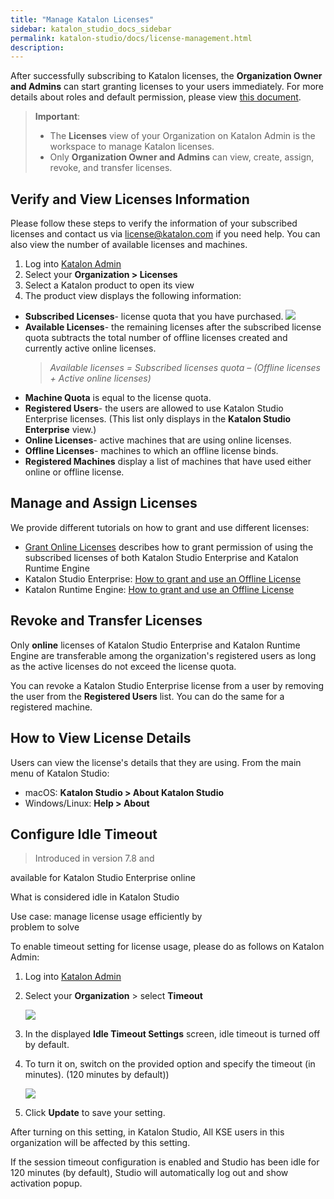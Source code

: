 ```yaml
---
title: "Manage Katalon Licenses"
sidebar: katalon_studio_docs_sidebar
permalink: katalon-studio/docs/license-management.html
description:
---
```


After successfully subscribing to Katalon licenses, the **Organization Owner and Admins** can start granting licenses to your users immediately. For more details about roles and default permission, please view [this document](https://docs.katalon.com/katalon-analytics/docs/kt-user-role-permission.html).

> **Important**:
>
> * The **Licenses** view of your Organization on Katalon Admin is the workspace to manage Katalon licenses.
> * Only **Organization Owner and Admins** can view, create, assign, revoke, and transfer licenses.

## Verify and View Licenses Information

Please follow these steps to verify the information of your subscribed licenses and contact us via license@katalon.com if you need help. You can also view the number of available licenses and machines.

1. Log into [Katalon Admin](https://admin.katalon.com/)
2. Select your **Organization > Licenses**
3. Select a Katalon product to open its view
4. The product view displays the following information:
* **Subscribed Licenses**- license quota that you have purchased.
   <img src="https://github.com/katalon-studio/docs-images/raw/master/katalon-studio/docs/license-mgt/license.png" width="" height="">
* **Available Licenses**- the remaining licenses after the subscribed license quota subtracts the total number of offline licenses created and currently active online licenses.
  > *Available licenses = Subscribed licenses quota – (Offline licenses + Active online licenses)*
* **Machine Quota** is equal to the license quota.
* **Registered Users**- the users are allowed to use Katalon Studio Enterprise licenses. (This list only displays in the **Katalon Studio Enterprise** view.)
* **Online Licenses**- active machines that are using online licenses.
* **Offline Licenses**- machines to which an offline license binds.
* **Registered Machines** display a list of  machines that have used either online or offline license.

## Manage and Assign Licenses

We provide different tutorials on how to grant and use different licenses:

* [Grant Online Licenses](https://docs.katalon.com/katalon-studio/docs/use-online-license.html) describes how to grant permission of using the subscribed licenses of both Katalon Studio Enterprise and Katalon Runtime Engine
* Katalon Studio Enterprise: [How to grant and use an Offline License](https://docs.katalon.com/katalon-studio/docs/how-to-create-kse-offline-license.html)
* Katalon Runtime Engine: [How to grant and use an Offline License](https://docs.katalon.com/katalon-studio/docs/how-to-create-kse-offline-license.html)

## Revoke and Transfer Licenses

Only **online** licenses of Katalon Studio Enterprise and Katalon Runtime Engine are transferable among the organization's registered users as long as the active licenses do not exceed the license quota.

You can revoke a Katalon Studio Enterprise license from a user by removing the user from the **Registered Users** list. You can do the same for a registered machine.

## How to View License Details

Users can view the license's details that they are using. From the main menu of Katalon Studio:

* macOS: **Katalon Studio > About Katalon Studio**
* Windows/Linux: **Help > About**

## Configure Idle Timeout

> Introduced in version 7.8 and 

available for Katalon Studio Enterprise
online

What is considered idle in Katalon Studio

Use case: manage license usage efficiently by  
problem to solve

To enable timeout setting for license usage, please do as follows on Katalon Admin:

1. Log into [Katalon Admin](https://admin.katalon.com/) 
2. Select your **Organization** > select **Timeout**

   <img src="https://github.com/katalon-studio/docs-images/raw/master/katalon-studio/docs/license-mgt/turn-off.png">

3. In the displayed **Idle Timeout Settings** screen, idle timeout is turned off by default.

4. To turn it on, switch on the provided option and specify the timeout (in minutes). (120 minutes by default))

   <img src="https://github.com/katalon-studio/docs-images/raw/master/katalon-studio/docs/license-mgt/turn-on.png">

5. Click **Update** to save your setting.

After turning on this setting, in Katalon Studio, All KSE users in this organization will be affected by this setting.

 If the session timeout configuration is enabled and Studio has been idle for 120 minutes (by default), Studio will automatically log out and show activation popup.